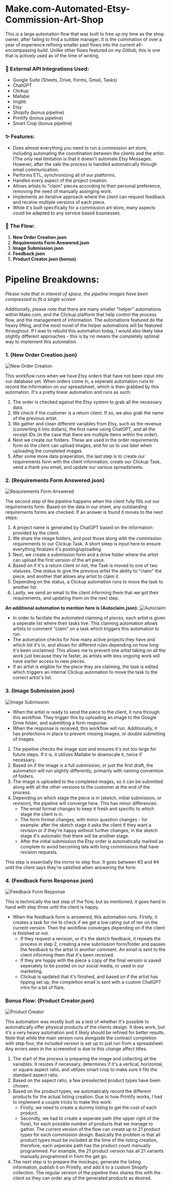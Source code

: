 # Make.com-Automated-Etsy-Commission-Art-Shop
This is a large automation flow that was built to free up my time as the shop owner, after failing to find a suitible manager. It is the culmination of over a year of experience refining smaller past flows into the current all-encompassing build. Unlike other flows featured on my Github, this is one that is actively used as of the time of writing.

### 🤖 External API Integrations Used:
- Google Suite (Sheets, Drive, Forms, Gmail, Tasks)
- ChatGPT
- Clickup
- Mallabe
- Imgbb
- Etsy
- Shopify (bonus pipeline)
- Printify (bonus pipeline)
- Smart Crop (bonus pipeline)

### ✨ Features:
- Does almost everything you need to run a commission art store, including automating the coordination between the clients and the artist. (The only real limitation is that it doesn't automate Etsy Messages. However, after the sale the process is handled automatically through email communication.
- Performs ETL, synchronizing all of our platforms.
- Handles every aspect of the project creation.
- Allows artists to "claim" pieces according to their personal preference, removing the need of manually assinging work.
- Implements an iterative approach where the client can request feedback and receive multiple versions of each piece.
- While it's built specifically for a commission art store, many aspects could be adapted to any service based businesses. 

### 🌊 The Flow:
1. **New Order Creation.json**
2. **Requirements Form Answered.json**
3. **Image Submission.json**
4. **Feedback.json**
5. **Product Creator.json (bonus)**

  
# Pipeline Breakdowns:
_Please note that in interest of space, the pipeline images have been compressed to fit a single screen_

Additionally, please note that there are many smaller "helper" automations within Make.com, and the Clickup platform that help control the process flow, and the management of information. The automations featured do the heavy lifting, and the most novel of the helper automations will be featured throughout. If I was to rebuild this automation today, I would also likely take slightly different approaches - this is by no means the completely optimal way to implement this automation. 


### 1. (New Order Creation.json) 
![New Order Creation](https://github.com/user-attachments/assets/34787bf8-c4f7-4cf2-9969-ccb2ff00a8c2)

This workflow runs when we have Etsy orders that have not been input into our database yet. When orders come in, a seperate automation runs to record the information on our spreadsheet, which is then grabbed by this automation. It's a pretty linear automation and runs as such:
1. The order is checked against the Etsy system to grab all the necessary data.
2. We check if the customer is a return client. If so, we also grab the name of the previous artist.
3. We gather and clean different variables from Etsy, such as the revenue (converting it into dollars), the first name using ChatGPT, and all the receipt IDs (in the case that there are multiple items within the order).
4. Next we create our folders. These are used in the order requirements form so the client can upload images, and for us to use later when uploading the completed images.
5. After some more data preperation, the last step is to create our requirements form with the client information, create our Clickup Task, send a thank you email, and update our various spreadsheets.


### 2. (Requirements Form Answered.json)
![Requirements Form Answered](https://github.com/user-attachments/assets/81e5b35f-9069-40f7-b3c4-b1ae99531763)

The second step of the pipeline happens when the client fully fills out our requirements form. Based on the data in our sheet, any outstanding requirements forms are checked. If an answer is found it moves to the next steps:
1. A project name is generated by ChatGPT based on the information provided by the client.
2. We share the image folders, and post those along with the commission requirements to our Clickup Task. A short sleep is input here to ensure everything finalizes it's posting/uploading.
3. Next, we create a submission form and a drive folder where the artist can upload the first version of the art piece.
4. Based on if it's a return client or not, the Task is moved to one of two statuses. One status to give the previous artist the ability to "claim" the piece, and another that allows any artist to claim it.
5. Depending on the status, a Clickup automation runs to move the task to another list.
6. Lastly, we send an email to the client informing them that we got their requirements, and updating them on the next step.

**An additional automation to mention here is (Autoclaim.json):**
![Autoclaim](https://github.com/user-attachments/assets/d30c4af8-b93e-46f0-85f0-e3fb6e21b4fe)

- In order to faciliate the automated claiming of pieces, each artist is given a seperate list where their tasks live. This claiming automation allows artists to comment "claim" on a task which triggers this automation to run.
- The automation checks for how many active projects they have and which list it's in, and allows for different rules depending on how long it's been unclaimed. This allows me to prevent one artist taking on all the work just because they're faster, as artists with less ongoing work will have earlier access to new pieces.
- If an artist is eligible for the piece they are claiming, the task is edited which triggers an internal Clickup automation to move the task to the correct artist's list.



### 3. (Image Submission.json)
![Image Submission](https://github.com/user-attachments/assets/e1cefc3a-cf4e-4770-8292-55fb0572fb38)


- When the artist is ready to send the piece to the client, it runs through this workflow. They trigger this by uploading an image to the Google Drive folder, and submitting a form response.
- When the response is received, this workflow will run. Additionally, it has protections in place to prevent missing images, or double submitting of images.

1. The pipeline checks the image size and ensures it's not too large for future steps. If it is, it utilizes Mallabe to downscale it, twice if necessary.
2. Based on if the image is a full submission, or just the first draft, the automation will run slightly differently, primarily with naming convention of folders.
3. The image is uploaded to the completed images, so it can be submitted along with all the other versions to the customer at the end of the process.
4. Depending on which stage the piece is in (sketch, initial submission, or revision), the pipeline will converge here. This has minor differences:
    - The email format changes to keep it fresh and specific to which stage the client is in.
    - The form format changes, with minor question changes - for example: after the sketch stage it asks the client if they want a revision or if they're happy without further changes, in the sketch stage it's automatic that there will be another stage.
    - After the initial submission the Etsy order is automatically marked as complete to avoid becoming late with long commissions that have revision requests.
  
This step is essentially the mirror to step four. It goes between #3 and #4 until the client says they're satisfied when answering the form. 



### 4. (Feedback Form Response.json)
![Feedback Form Response](https://github.com/user-attachments/assets/a917efb8-5d4b-4c21-a722-913a79f1bdf1)

This is technically the last step of the flow, but as mentioned, it goes hand in hand with step three until the client is happy.

- When the feedback form is answered, this automation runs. Firstly, it creates a task for me to check if we get a low rating out of ten on the current version. Then the workflow converges depending on if the client is finished or not.
  - If they request a revision, or it's the sketch feedback, it repeats the process in step 2, creating a new submission form/folder and passes the feedback to the artist in another comment. An email is sent to the client informing them that it's been received.
  - If they are happy with the piece a copy of the final version is saved seperately to be posted on our social media, or used in our marketing.
  - Clickup is updated that it's finished, and based on if the artist has tipping set up, the completion email is sent with a custom ChatGPT intro for a bit of flare. 


### Bonus Flow: (Product Creator.json)
![Product Creator](https://github.com/user-attachments/assets/0b28adf3-7c58-466c-a2c4-0dbc7e460e83)

This automation was mostly built as a test of whether it's possible to automatically offer physical products of the clients design. It does work, but it's a very heavy automation and it likely should be refined for better results. Note that while the main version runs alongside the contract completion with step four, the included version is set up to just run from a spreadsheet. Any errors seen in the screenshot is due to this change affect titles.

1. The start of the process is preparing the image and collecting all the variables. It resizes if necessary, determines if it's a vertical, horizontal, or square aspect ratio, and utilizes smart crop to make sure it fits the standard aspect ratio.
2. Based on the aspect ratio, a few preselected product types have been chosen.
3. Based on the product types, we automatically record the different products for the actual listing creation. Due to how Printify works, I had to implement a couple tricks to make this work:
    - Firstly, we need to create a dummy listing to get the cost of each product.
    - Secondly, we had to create a seperate path (the upper right of the flow), for each possible number of products that we manage to gather. The current version of the flow can create up to 21 product types for each commission design. Basically the problem is that all product types must be included at the time of the listing creation, therefore, each seperate path has the product count manually programmed. For example, the 21 product version has all 21 variants manually programmed in from the get go.
4. The next step is to prepare the mockups, generate the listing information, publish it on Printify, and add it to a custom Shopify collection. The regular version of the pipeline then shares this with the client so they can order any of the generated products as desired.



